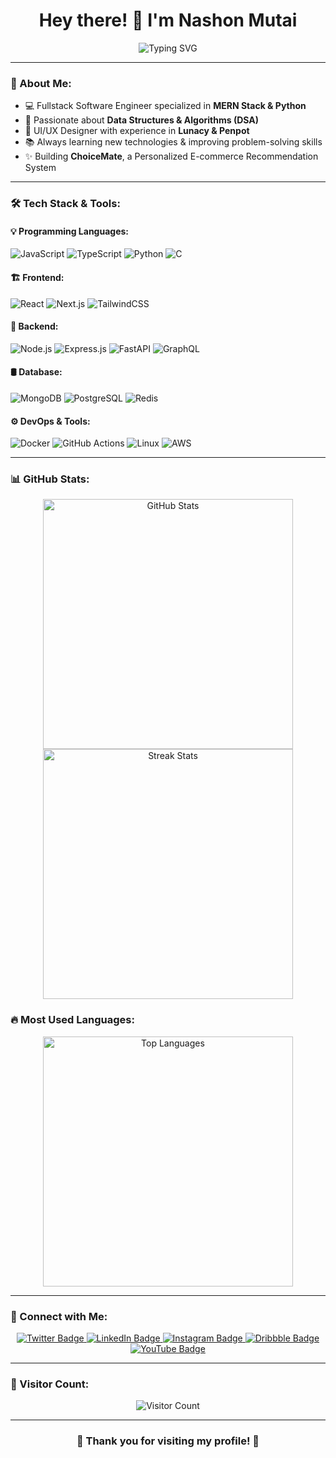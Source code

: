 <h1 align="center">Hey there! 👋 I'm Nashon Mutai</h1>
<p align="center"> 
  <img src="https://readme-typing-svg.demolab.com?font=Fira+Code&weight=600&size=22&pause=1000&color=36BCF7&center=true&vCenter=true&width=700&lines=Fullstack+Software+Engineer;Data+Structures+%26+Algorithms+Enthusiast;Passionate+about+Tech+%26+Problem+Solving" alt="Typing SVG" />
</p>

---

### 🚀 About Me:
- 💻 Fullstack Software Engineer specialized in **MERN Stack & Python**
- 🧠 Passionate about **Data Structures & Algorithms (DSA)**
- 🎨 UI/UX Designer with experience in **Lunacy & Penpot**
- 📚 Always learning new technologies & improving problem-solving skills
- ✨ Building **ChoiceMate**, a Personalized E-commerce Recommendation System

---

### 🛠️ Tech Stack & Tools:

#### 💡 Programming Languages:
![JavaScript](https://img.shields.io/badge/JavaScript-F7DF1E?style=for-the-badge&logo=javascript&logoColor=black)
![TypeScript](https://img.shields.io/badge/TypeScript-007ACC?style=for-the-badge&logo=typescript&logoColor=white)
![Python](https://img.shields.io/badge/Python-3776AB?style=for-the-badge&logo=python&logoColor=white)
![C](https://img.shields.io/badge/C-00599C?style=for-the-badge&logo=c&logoColor=white)

#### 🏗️ Frontend:
![React](https://img.shields.io/badge/React-20232A?style=for-the-badge&logo=react&logoColor=61DAFB)
![Next.js](https://img.shields.io/badge/Next.js-000000?style=for-the-badge&logo=nextdotjs&logoColor=white)
![TailwindCSS](https://img.shields.io/badge/TailwindCSS-38B2AC?style=for-the-badge&logo=tailwind-css&logoColor=white)

#### 🔧 Backend:
![Node.js](https://img.shields.io/badge/Node.js-339933?style=for-the-badge&logo=node.js&logoColor=white)
![Express.js](https://img.shields.io/badge/Express.js-000000?style=for-the-badge&logo=express&logoColor=white)
![FastAPI](https://img.shields.io/badge/FastAPI-009688?style=for-the-badge&logo=fastapi&logoColor=white)
![GraphQL](https://img.shields.io/badge/GraphQL-E10098?style=for-the-badge&logo=graphql&logoColor=white)

#### 🛢️ Database:
![MongoDB](https://img.shields.io/badge/MongoDB-47A248?style=for-the-badge&logo=mongodb&logoColor=white)
![PostgreSQL](https://img.shields.io/badge/PostgreSQL-336791?style=for-the-badge&logo=postgresql&logoColor=white)
![Redis](https://img.shields.io/badge/Redis-DC382D?style=for-the-badge&logo=redis&logoColor=white)

#### ⚙️ DevOps & Tools:
![Docker](https://img.shields.io/badge/Docker-2496ED?style=for-the-badge&logo=docker&logoColor=white)
![GitHub Actions](https://img.shields.io/badge/GitHub_Actions-2088FF?style=for-the-badge&logo=github-actions&logoColor=white)
![Linux](https://img.shields.io/badge/Linux-FCC624?style=for-the-badge&logo=linux&logoColor=black)
![AWS](https://img.shields.io/badge/AWS-232F3E?style=for-the-badge&logo=amazon-aws&logoColor=white)

---

### 📊 GitHub Stats:
<p align="center">
  <img src="https://github-readme-stats.vercel.app/api?username=nashon11&show_icons=true&theme=radical" alt="GitHub Stats" width="400" />
  <img src="https://github-readme-streak-stats.herokuapp.com/?user=nashon11&theme=radical" alt="Streak Stats" width="400" />
</p>

### 🔥 Most Used Languages:
<p align="center">
  <img src="https://github-readme-stats.vercel.app/api/top-langs?username=nashon11&layout=compact&theme=radical" alt="Top Languages" width="400" />
</p>

---

### 📢 Connect with Me:
<p align="center">
  <a href="https://twitter.com/mwendamutai" target="_blank">
    <img src="https://img.shields.io/badge/Twitter-%40mwendamutai-1DA1F2?style=for-the-badge&logo=twitter&logoColor=white" alt="Twitter Badge">
  </a>
  <a href="https://linkedin.com/in/mwendamutai" target="_blank">
    <img src="https://img.shields.io/badge/LinkedIn-%40mwendamutai-0077B5?style=for-the-badge&logo=linkedin&logoColor=white" alt="LinkedIn Badge">
  </a>
  <a href="https://instagram.com/@int.er_nash" target="_blank">
    <img src="https://img.shields.io/badge/Instagram-%40int.er_nash-E4405F?style=for-the-badge&logo=instagram&logoColor=white" alt="Instagram Badge">
  </a>
  <a href="https://dribbble.com/mwendamutai" target="_blank">
    <img src="https://img.shields.io/badge/Dribbble-%40mwendamutai-EA4C89?style=for-the-badge&logo=dribbble&logoColor=white" alt="Dribbble Badge">
  </a>
  <a href="https://www.youtube.com/c/mwendamutai" target="_blank">
    <img src="https://img.shields.io/badge/YouTube-%40mwendamutai-FF0000?style=for-the-badge&logo=youtube&logoColor=white" alt="YouTube Badge">
  </a>
</p>

---

### 🎉 Visitor Count:
<p align="center">
  <img src="https://profile-counter.glitch.me/nashon11/count.svg" alt="Visitor Count" />
</p>

---

<h3 align="center">🚀 Thank you for visiting my profile! 🚀</h3>
